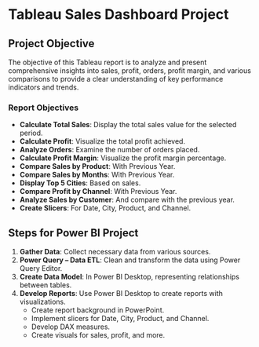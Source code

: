 # Tableau Sales Dashboard Project

## Project Objective
The objective of this Tableau report is to analyze and present comprehensive insights into sales, profit, orders, profit margin, and various comparisons to provide a clear understanding of key performance indicators and trends.

### Report Objectives
- **Calculate Total Sales**: Display the total sales value for the selected period.
- **Calculate Profit**: Visualize the total profit achieved.
- **Analyze Orders**: Examine the number of orders placed.
- **Calculate Profit Margin**: Visualize the profit margin percentage.
- **Compare Sales by Product**: With Previous Year.
- **Compare Sales by Months**: With Previous Year.
- **Display Top 5 Cities**: Based on sales.
- **Compare Profit by Channel**: With Previous Year.
- **Analyze Sales by Customer**: And compare with the previous year.
- **Create Slicers**: For Date, City, Product, and Channel.

## Steps for Power BI Project
1. **Gather Data**: Collect necessary data from various sources.
2. **Power Query – Data ETL**: Clean and transform the data using Power Query Editor.
3. **Create Data Model**: In Power BI Desktop, representing relationships between tables.
4. **Develop Reports**: Use Power BI Desktop to create reports with visualizations.
    - Create report background in PowerPoint.
    - Implement slicers for Date, City, Product, and Channel.
    - Develop DAX measures.
    - Create visuals for sales, profit, and more.
